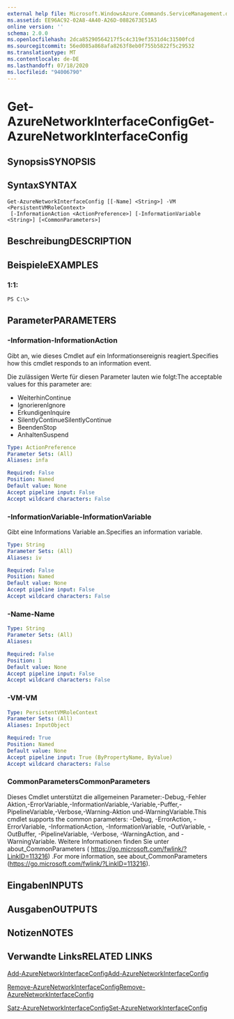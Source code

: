 ```yaml
---
external help file: Microsoft.WindowsAzure.Commands.ServiceManagement.dll-Help.xml
ms.assetid: EE96AC92-02A8-4A40-A26D-0882673E51A5
online version: ''
schema: 2.0.0
ms.openlocfilehash: 2dca85290564217f5c4c319ef3531d4c31500fcd
ms.sourcegitcommit: 56ed085a868afa8263f8eb0f755b5822f5c29532
ms.translationtype: MT
ms.contentlocale: de-DE
ms.lasthandoff: 07/18/2020
ms.locfileid: "94006790"
---
```

# <span data-ttu-id="1bf69-101">Get-AzureNetworkInterfaceConfig</span><span class="sxs-lookup"><span data-stu-id="1bf69-101">Get-AzureNetworkInterfaceConfig</span></span>

## <span data-ttu-id="1bf69-102">Synopsis</span><span class="sxs-lookup"><span data-stu-id="1bf69-102">SYNOPSIS</span></span>

## <span data-ttu-id="1bf69-103">Syntax</span><span class="sxs-lookup"><span data-stu-id="1bf69-103">SYNTAX</span></span>

```
Get-AzureNetworkInterfaceConfig [[-Name] <String>] -VM <PersistentVMRoleContext>
 [-InformationAction <ActionPreference>] [-InformationVariable <String>] [<CommonParameters>]
```

## <span data-ttu-id="1bf69-104">Beschreibung</span><span class="sxs-lookup"><span data-stu-id="1bf69-104">DESCRIPTION</span></span>

## <span data-ttu-id="1bf69-105">Beispiele</span><span class="sxs-lookup"><span data-stu-id="1bf69-105">EXAMPLES</span></span>

### <span data-ttu-id="1bf69-106">1:</span><span class="sxs-lookup"><span data-stu-id="1bf69-106">1:</span></span>
```
PS C:\>
```

## <span data-ttu-id="1bf69-107">Parameter</span><span class="sxs-lookup"><span data-stu-id="1bf69-107">PARAMETERS</span></span>

### <span data-ttu-id="1bf69-108">-Information</span><span class="sxs-lookup"><span data-stu-id="1bf69-108">-InformationAction</span></span>
<span data-ttu-id="1bf69-109">Gibt an, wie dieses Cmdlet auf ein Informationsereignis reagiert.</span><span class="sxs-lookup"><span data-stu-id="1bf69-109">Specifies how this cmdlet responds to an information event.</span></span>

<span data-ttu-id="1bf69-110">Die zulässigen Werte für diesen Parameter lauten wie folgt:</span><span class="sxs-lookup"><span data-stu-id="1bf69-110">The acceptable values for this parameter are:</span></span>

- <span data-ttu-id="1bf69-111">Weiterhin</span><span class="sxs-lookup"><span data-stu-id="1bf69-111">Continue</span></span>
- <span data-ttu-id="1bf69-112">Ignorieren</span><span class="sxs-lookup"><span data-stu-id="1bf69-112">Ignore</span></span>
- <span data-ttu-id="1bf69-113">Erkundigen</span><span class="sxs-lookup"><span data-stu-id="1bf69-113">Inquire</span></span>
- <span data-ttu-id="1bf69-114">SilentlyContinue</span><span class="sxs-lookup"><span data-stu-id="1bf69-114">SilentlyContinue</span></span>
- <span data-ttu-id="1bf69-115">Beenden</span><span class="sxs-lookup"><span data-stu-id="1bf69-115">Stop</span></span>
- <span data-ttu-id="1bf69-116">Anhalten</span><span class="sxs-lookup"><span data-stu-id="1bf69-116">Suspend</span></span>

```yaml
Type: ActionPreference
Parameter Sets: (All)
Aliases: infa

Required: False
Position: Named
Default value: None
Accept pipeline input: False
Accept wildcard characters: False
```

### <span data-ttu-id="1bf69-117">-InformationVariable</span><span class="sxs-lookup"><span data-stu-id="1bf69-117">-InformationVariable</span></span>
<span data-ttu-id="1bf69-118">Gibt eine Informations Variable an.</span><span class="sxs-lookup"><span data-stu-id="1bf69-118">Specifies an information variable.</span></span>

```yaml
Type: String
Parameter Sets: (All)
Aliases: iv

Required: False
Position: Named
Default value: None
Accept pipeline input: False
Accept wildcard characters: False
```

### <span data-ttu-id="1bf69-119">-Name</span><span class="sxs-lookup"><span data-stu-id="1bf69-119">-Name</span></span>
```yaml
Type: String
Parameter Sets: (All)
Aliases: 

Required: False
Position: 1
Default value: None
Accept pipeline input: False
Accept wildcard characters: False
```

### <span data-ttu-id="1bf69-120">-VM</span><span class="sxs-lookup"><span data-stu-id="1bf69-120">-VM</span></span>
```yaml
Type: PersistentVMRoleContext
Parameter Sets: (All)
Aliases: InputObject

Required: True
Position: Named
Default value: None
Accept pipeline input: True (ByPropertyName, ByValue)
Accept wildcard characters: False
```

### <span data-ttu-id="1bf69-121">CommonParameters</span><span class="sxs-lookup"><span data-stu-id="1bf69-121">CommonParameters</span></span>
<span data-ttu-id="1bf69-122">Dieses Cmdlet unterstützt die allgemeinen Parameter:-Debug,-Fehler Aktion,-ErrorVariable,-InformationVariable,-Variable,-Puffer,-PipelineVariable,-Verbose,-Warning-Aktion und-WarningVariable.</span><span class="sxs-lookup"><span data-stu-id="1bf69-122">This cmdlet supports the common parameters: -Debug, -ErrorAction, -ErrorVariable, -InformationAction, -InformationVariable, -OutVariable, -OutBuffer, -PipelineVariable, -Verbose, -WarningAction, and -WarningVariable.</span></span> <span data-ttu-id="1bf69-123">Weitere Informationen finden Sie unter about_CommonParameters ( https://go.microsoft.com/fwlink/?LinkID=113216) .</span><span class="sxs-lookup"><span data-stu-id="1bf69-123">For more information, see about_CommonParameters (https://go.microsoft.com/fwlink/?LinkID=113216).</span></span>

## <span data-ttu-id="1bf69-124">Eingaben</span><span class="sxs-lookup"><span data-stu-id="1bf69-124">INPUTS</span></span>

## <span data-ttu-id="1bf69-125">Ausgaben</span><span class="sxs-lookup"><span data-stu-id="1bf69-125">OUTPUTS</span></span>

## <span data-ttu-id="1bf69-126">Notizen</span><span class="sxs-lookup"><span data-stu-id="1bf69-126">NOTES</span></span>

## <span data-ttu-id="1bf69-127">Verwandte Links</span><span class="sxs-lookup"><span data-stu-id="1bf69-127">RELATED LINKS</span></span>

[<span data-ttu-id="1bf69-128">Add-AzureNetworkInterfaceConfig</span><span class="sxs-lookup"><span data-stu-id="1bf69-128">Add-AzureNetworkInterfaceConfig</span></span>](./Add-AzureNetworkInterfaceConfig.md)

[<span data-ttu-id="1bf69-129">Remove-AzureNetworkInterfaceConfig</span><span class="sxs-lookup"><span data-stu-id="1bf69-129">Remove-AzureNetworkInterfaceConfig</span></span>](./Remove-AzureNetworkInterfaceConfig.md)

[<span data-ttu-id="1bf69-130">Satz-AzureNetworkInterfaceConfig</span><span class="sxs-lookup"><span data-stu-id="1bf69-130">Set-AzureNetworkInterfaceConfig</span></span>](./Set-AzureNetworkInterfaceConfig.md)


